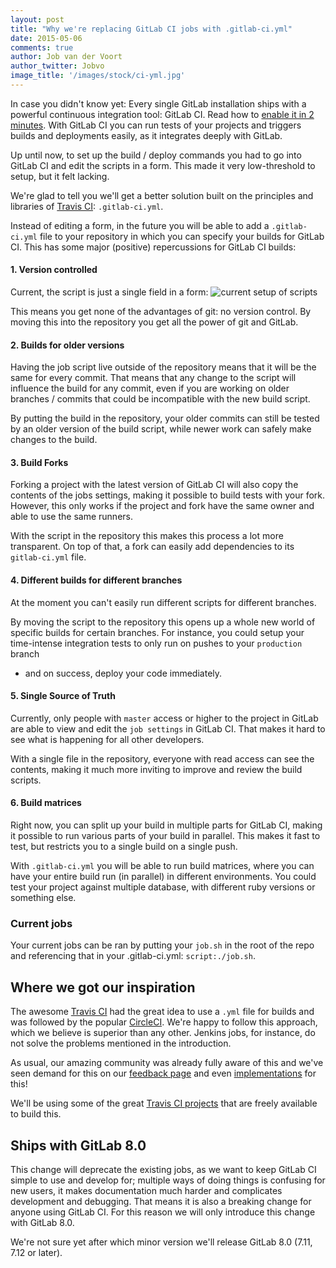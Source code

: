 ```yaml
---
layout: post
title: "Why we're replacing GitLab CI jobs with .gitlab-ci.yml"
date: 2015-05-06
comments: true
author: Job van der Voort
author_twitter: Jobvo
image_title: '/images/stock/ci-yml.jpg'
---
```


In case you didn't know yet: Every single GitLab installation
ships with a powerful continuous integration tool: GitLab CI.
Read how to [enable it in 2 minutes](https://gitlab.com/gitlab-org/omnibus-gitlab/blob/master/doc/gitlab-ci/README.md#getting-started).
With GitLab CI you can run tests of your projects and triggers
builds and deployments easily,
as it integrates deeply with GitLab.

Up until now, to set up the build / deploy commands you had to
go into GitLab CI and edit the scripts in a form. This made
it very low-threshold to setup, but it felt lacking.

We're glad to tell you we'll get a better solution built on the principles and libraries of [Travis CI](https//www.travis-ci.org):
`.gitlab-ci.yml`.

<!--more-->

Instead of editing a form, in the future you will be able to
add a `.gitlab-ci.yml` file to your repository in which you
can specify your builds for GitLab CI.
This has some major (positive) repercussions for GitLab CI
builds:

#### 1. Version controlled

Current, the script is just a single field in a form:
![current setup of scripts](/images/ci-yml/jobs_old.png)

This means you get none of the advantages of git: no version control.
By moving this into the repository you get all the power of git and GitLab.

#### 2. Builds for older versions

Having the job script live outside of the repository means that it will be the
same for every commit. That means that any change to the script will influence
the build for any commit, even if you are working on older branches / commits
that could be incompatible with the new build script.

By putting the build in the repository, your older commits can still be tested
by an older version of the build script, while newer work can safely make changes
to the build.

#### 3. Build Forks

Forking a project with the latest version of GitLab CI will also copy the contents
of the jobs settings, making it possible to build tests with your fork.
However, this only works if the project and fork have the same owner and able
to use the same runners.

With the script in the repository this makes this process a lot more transparent.
On top of that, a fork can easily add dependencies to its `gitlab-ci.yml` file.

#### 4. Different builds for different branches

At the moment you can't easily run different scripts for different branches.

By moving the script to the repository this opens up a whole new world of
specific builds for certain branches. For instance, you could setup your
time-intense integration tests to only run on pushes to your `production` branch
- and on success, deploy your code immediately.

#### 5. Single Source of Truth

Currently, only people with `master` access or higher to the project in GitLab
are able to view and edit the `job settings` in GitLab CI. That makes it hard
to see what is happening for all other developers.

With a single file in the repository, everyone with read access can see the contents,
making it much more inviting to improve and review the build scripts.

#### 6. Build matrices

Right now, you can split up your build in multiple parts for GitLab CI, making it possible to run various parts of your build in parallel. This makes it fast to test, but restricts you to a single build on a single push.

With `.gitlab-ci.yml` you will be able to run build matrices, where you can have your entire build run (in parallel) in different environments. You could test your project against multiple database, with different ruby versions or something else.

### Current jobs

Your current jobs can be ran by putting your
`job.sh` in the root of the repo and referencing that in your
.gitlab-ci.yml: `script:./job.sh`.

## Where we got our inspiration

The awesome [Travis CI](https://travis-ci.org/) had the great
idea to use a `.yml` file for builds and was followed
by the popular [CircleCI](https://circleci.com). We're happy
to follow this approach, which we believe is superior than
any other. Jenkins jobs, for instance, do not solve the problems mentioned
in the introduction.

As usual, our amazing community was already fully aware of this
and we've seen demand for this on our [feedback page](http://feedback.gitlab.com/forums/176466-general/suggestions/5591851-store-build-configuration-in-the-repo-like-travi)
and even [implementations](https://github.com/claudyus/ci-yml) for this!

We'll be using some of the great [Travis CI projects](https://github.com/travis-ci/travis-ci) that are freely available to build this.

## Ships with GitLab 8.0

This change will deprecate the existing jobs, as we want to keep
GitLab CI simple to use and develop for; multiple ways of doing things is
confusing for new users, it makes documentation much harder and complicates
development and debugging.
That means it is also a breaking change for anyone using
GitLab CI. For this reason we will only introduce this
change with GitLab 8.0.

We're not sure yet after which minor version we'll release GitLab 8.0 (7.11, 7.12 or later).
